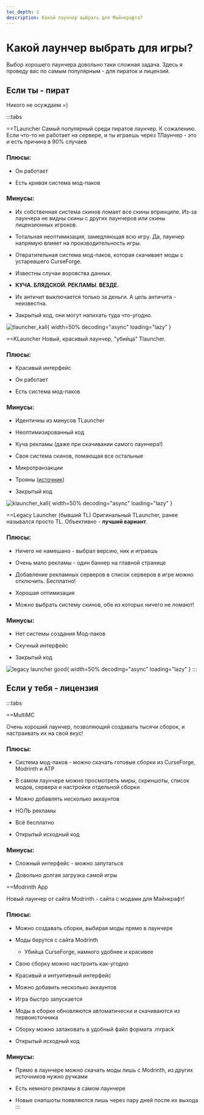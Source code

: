 ```yaml
---
toc_depth: 2
description: Какой лаунчер выбрать для Майнкрафта?
---
```


# Какой лаунчер выбрать для игры?

Выбор хорошего лаунчера довольно таки сложная задача. Здесь я проведу вас по самым популярным - для пираток и лицензий.

## Если ты - пират

Никого не осуждаем =)

:::tabs

==TLauncher
Самый популярный среди пиратов лаунчер. К сожалению.  
Если что-то не работает на сервере, и ты играешь через ТЛаунчер - это и есть причина в 90% случаев

### Плюсы:

- Он работает

- Есть *кривая* система мод-паков

### Минусы:

- Их собственная система скинов ломает все скины впринципе. Из-за лаунчера не видны скины с других лаунчеров или скины лицензионных игроков.

- Тотальная неоптимизация, замедляющая всю игру. Да, лаунчер напрямую влияет на производительность игры.

- Отвратительная система мод-паков, которая скачивает моды с устаревшего CurseForge.

- Известны случаи воровства данных.

- **КУЧА. БЛЯДСКОЙ. РЕКЛАМЫ. ВЕЗДЕ.**

- Их античит выключается только за деньги. А цель античита - неизвестна.

- Закрытый код, они могут напихать туда что-угодно.

![tlauncher_kall](/assets/guides/launcher/tlauncher.jpg){ width=50% decoding="async" loading="lazy" }

==KLauncher
Новый, красивый лаунчер, "убийца" Tlauncher. 

### Плюсы:

- Красивый интерфейс

- Он работает

- Есть система мод-паков

### Минусы:

- Идентичны из минусов TLauncher

- Неоптимизированный код

- Куча рекламы (даже при скачивании самого лаунчера!)

- Своя система скинов, ломающая все остальные

- Микротранзакции

- Трояны ([источник](https://www.youtube.com/watch?v=tKrq4oojoEw&ab_channel=%D0%9D%D0%B4%D0%B5%D0%BD%D0%B4%D0%B5%D0%BD%D0%B0))

- Закрытый код

![klauncher_kall](/assets/guides/launcher/klauncher.jpg){ width=50% decoding="async" loading="lazy" }

==Legacy Launcher (бывший TL)
Оригинальный TLauncher, ранее назывался просто TL. Объективно - **лучший вариант**.

### Плюсы:

- Ничего не намешано - выбрал версию, ник и играешь

- Очень мало рекламы - один баннер на главной странице

- Добавление рекламных серверов в список серверов в игре можно отключить. Бесплатно!

- Хорошая оптимизация

- Можно выбрать систему скинов, обе из которых ничего не ломают!

### Минусы:

- Нет системы создания Мод-паков

- Скучный интерфейс

- Закрытый код

![legacy launcher good](/assets/guides/launcher/legacy.jpg){ width=50% decoding="async" loading="lazy" }
:::

## Если у тебя - лицензия

:::tabs

==MultiMC

Очень хороший лаунчер, позволяющий создавать тысячи сборок, и настраивать их на свой вкус!

### Плюсы:

- Система мод-паков - можно скачать готовые сборки из CurseForge, Modrinth и ATP

- В самом лаунчере можно просмотреть миры, скриншоты, список модов, сервера и настройки отдельной сборки

- Можно добавлять несколько аккаунтов

- НОЛЬ рекламы

- Всё бесплатно

- Открытый исходный код

### Минусы:

- Сложный интерфейс - можно запутаться

- Довольно долгая загрузка самой игры

==Modrinth App

Новый лаунчер от сайта Modrinth - сайта с модами для Майнкрафт!

### Плюсы:

- Можно создавать сборки, выбирая моды прямо в лаунчере

- Моды берутся с сайта Modrinth

    - Убийца CurseForge, намного удобнее и красивее

- Свою сборку можно настроить как-угодно

- Красивый и интуитивный интерфейс

- Можно добавить несколько аккаунтов

- Игра быстро запускается

- Моды в сборке обновляются автоматически и скачиваются из первоисточника

- Сборку можно запаковать в удобный файл формата .mrpack

- Открытый исходный код

### Минусы:

- Прямо в лаунчере можно скачать моды лишь с Modrinth, из других источников нужно ручками

- Есть немного рекламы в самом лаунчере

- Новые снапшоты появляются лишь через пару дней после их выхода
:::